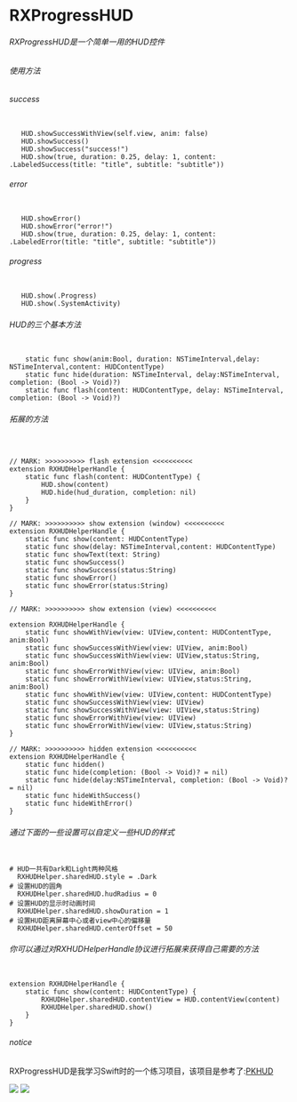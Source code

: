 # RXProgressHUD
###### RXProgressHUD是一个简单一用的HUD控件
###### 使用方法

###### success
<pre><code>
   HUD.showSuccessWithView(self.view, anim: false)
   HUD.showSuccess()
   HUD.showSuccess("success!")
   HUD.show(true, duration: 0.25, delay: 1, content: .LabeledSuccess(title: "title", subtitle: "subtitle"))
</code></pre>

###### error
<pre><code>
   HUD.showError()
   HUD.showError("error!")
   HUD.show(true, duration: 0.25, delay: 1, content: .LabeledError(title: "title", subtitle: "subtitle"))
</code></pre>

###### progress
<pre><code>
   HUD.show(.Progress)
   HUD.show(.SystemActivity)
</code></pre>

###### HUD的三个基本方法
<pre><code>
    static func show(anim:Bool, duration: NSTimeInterval,delay: NSTimeInterval,content: HUDContentType)
    static func hide(duration: NSTimeInterval, delay:NSTimeInterval, completion: (Bool -> Void)?)
    static func flash(content: HUDContentType, delay: NSTimeInterval, completion: (Bool -> Void)?)
</code></pre>
   
###### 拓展的方法
<pre><code>

// MARK: >>>>>>>>>> flash extension <<<<<<<<<<
extension RXHUDHelperHandle {
    static func flash(content: HUDContentType) {
        HUD.show(content)
        HUD.hide(hud_duration, completion: nil)
    }
}

// MARK: >>>>>>>>>> show extension (window) <<<<<<<<<<
extension RXHUDHelperHandle {
    static func show(content: HUDContentType) 
    static func show(delay: NSTimeInterval,content: HUDContentType) 
    static func showText(text: String)
    static func showSuccess()
    static func showSuccess(status:String)
    static func showError()
    static func showError(status:String)
}

// MARK: >>>>>>>>>> show extension (view) <<<<<<<<<<

extension RXHUDHelperHandle {
    static func showWithView(view: UIView,content: HUDContentType, anim:Bool)
    static func showSuccessWithView(view: UIView, anim:Bool)
    static func showSuccessWithView(view: UIView,status:String, anim:Bool)
    static func showErrorWithView(view: UIView, anim:Bool)
    static func showErrorWithView(view: UIView,status:String, anim:Bool)
    static func showWithView(view: UIView,content: HUDContentType)
    static func showSuccessWithView(view: UIView)
    static func showSuccessWithView(view: UIView,status:String)
    static func showErrorWithView(view: UIView)
    static func showErrorWithView(view: UIView,status:String)
}

// MARK: >>>>>>>>>> hidden extension <<<<<<<<<<
extension RXHUDHelperHandle {
    static func hidden() 
    static func hide(completion: (Bool -> Void)? = nil) 
    static func hide(delay:NSTimeInterval, completion: (Bool -> Void)? = nil) 
    static func hideWithSuccess()
    static func hideWithError()
}
</code></pre>

###### 通过下面的一些设置可以自定义一些HUD的样式
<pre><code>
# HUD一共有Dark和Light两种风格
  RXHUDHelper.sharedHUD.style = .Dark 
# 设置HUD的圆角
  RXHUDHelper.sharedHUD.hudRadius = 0
# 设置HUD的显示时动画时间
  RXHUDHelper.sharedHUD.showDuration = 1
# 设置HUD距离屏幕中心或者view中心的偏移量
  RXHUDHelper.sharedHUD.centerOffset = 50
</code></pre>


###### 你可以通过对RXHUDHelperHandle协议进行拓展来获得自己需要的方法
<pre><code>
extension RXHUDHelperHandle {
    static func show(content: HUDContentType) {
        RXHUDHelper.sharedHUD.contentView = HUD.contentView(content)
        RXHUDHelper.sharedHUD.show()
    }
}
</code></pre>

###### notice
RXProgressHUD是我学习Swift时的一个练习项目，该项目是参考了:[PKHUD](https://github.com/pkluz/PKHUD) 


![](https://github.com/NewUnsigned/RXProgressHUD/blob/master/RXProgressHUD/2016-03-21%2013_09_16.gif)
![](https://github.com/NewUnsigned/RXProgressHUD/blob/master/RXProgressHUD/2016-03-21%2013_14_28.gif)

